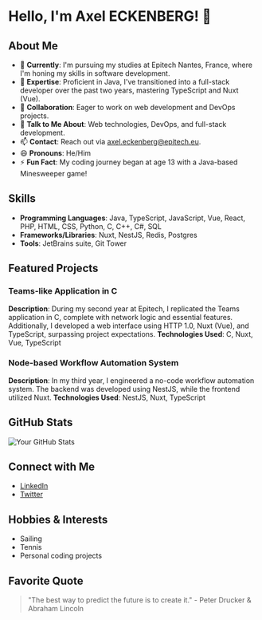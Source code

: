 # Hello, I'm Axel ECKENBERG! 🚀

## About Me

- 🌟 **Currently**: I'm pursuing my studies at Epitech Nantes, France, where I'm honing my skills in software development.
- 🌱 **Expertise**: Proficient in Java, I've transitioned into a full-stack developer over the past two years, mastering TypeScript and Nuxt (Vue).
- 🤝 **Collaboration**: Eager to work on web development and DevOps projects.
- 💬 **Talk to Me About**: Web technologies, DevOps, and full-stack development.
- 📫 **Contact**: Reach out via [axel.eckenberg@epitech.eu](mailto:axel.eckenberg@epitech.eu).
- 😄 **Pronouns**: He/Him
- ⚡ **Fun Fact**: My coding journey began at age 13 with a Java-based Minesweeper game!

## Skills

- **Programming Languages**: Java, TypeScript, JavaScript, Vue, React, PHP, HTML, CSS, Python, C, C++, C#, SQL
- **Frameworks/Libraries**: Nuxt, NestJS, Redis, Postgres
- **Tools**: JetBrains suite, Git Tower

## Featured Projects

### Teams-like Application in C
**Description**: During my second year at Epitech, I replicated the Teams application in C, complete with network logic and essential features. Additionally, I developed a web interface using HTTP 1.0, Nuxt (Vue), and TypeScript, surpassing project expectations.
**Technologies Used**: C, Nuxt, Vue, TypeScript

### Node-based Workflow Automation System
**Description**: In my third year, I engineered a no-code workflow automation system. The backend was developed using NestJS, while the frontend utilized Nuxt.
**Technologies Used**: NestJS, Nuxt, TypeScript

## GitHub Stats

![Your GitHub Stats](https://github-readme-stats.vercel.app/api?username=axel-eck&show_icons=true)

## Connect with Me

- [LinkedIn](https://www.linkedin.com/in/axel-eckenberg-483061224/)
- [Twitter](https://x.com/fute_renard)

## Hobbies & Interests

- Sailing
- Tennis
- Personal coding projects

## Favorite Quote

> "The best way to predict the future is to create it." - Peter Drucker & Abraham Lincoln
